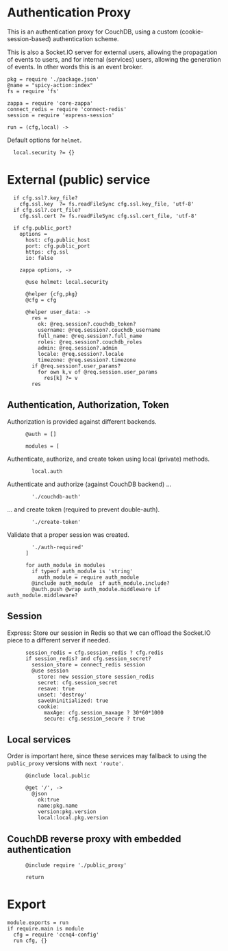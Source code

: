 Authentication Proxy
====================

This is an authentication proxy for CouchDB, using a custom (cookie-session-based) authentication scheme.

This is also a Socket.IO server for external users, allowing the propagation of events to users, and for internal (services) users, allowing the generation of events. In other words this is an event broker.

    pkg = require './package.json'
    @name = "spicy-action:index"
    fs = require 'fs'

    zappa = require 'core-zappa'
    connect_redis = require 'connect-redis'
    session = require 'express-session'

    run = (cfg,local) ->

Default options for `helmet`.

      local.security ?= {}

External (public) service
=========================

      if cfg.ssl?.key_file?
        cfg.ssl.key  ?= fs.readFileSync cfg.ssl.key_file, 'utf-8'
      if cfg.ssl?.cert_file?
        cfg.ssl.cert ?= fs.readFileSync cfg.ssl.cert_file, 'utf-8'

      if cfg.public_port?
        options =
          host: cfg.public_host
          port: cfg.public_port
          https: cfg.ssl
          io: false

        zappa options, ->

          @use helmet: local.security

          @helper {cfg,pkg}
          @cfg = cfg

          @helper user_data: ->
            res =
              ok: @req.session?.couchdb_token?
              username: @req.session?.couchdb_username
              full_name: @req.session?.full_name
              roles: @req.session?.couchdb_roles
              admin: @req.session?.admin
              locale: @req.session?.locale
              timezone: @req.session?.timezone
            if @req.session?.user_params?
              for own k,v of @req.session.user_params
                res[k] ?= v
            res

Authentication, Authorization, Token
------------------------------------

Authorization is provided against different backends.

          @auth = []

          modules = [

Authenticate, authorize, and create token using local (private) methods.

            local.auth

Authenticate and authorize (against CouchDB backend) ...

            './couchdb-auth'

... and create token (required to prevent double-auth).

            './create-token'

Validate that a proper session was created.

            './auth-required'
          ]

          for auth_module in modules
            if typeof auth_module is 'string'
              auth_module = require auth_module
            @include auth_module  if auth_module.include?
            @auth.push @wrap auth_module.middleware if auth_module.middleware?

Session
-------

Express: Store our session in Redis so that we can offload the Socket.IO piece to a different server if needed.

          session_redis = cfg.session_redis ? cfg.redis
          if session_redis? and cfg.session_secret?
            session_store = connect_redis session
            @use session
              store: new session_store session_redis
              secret: cfg.session_secret
              resave: true
              unset: 'destroy'
              saveUninitialized: true
              cookie:
                maxAge: cfg.session_maxage ? 30*60*1000
                secure: cfg.session_secure ? true

Local services
--------------

Order is important here, since these services may fallback to using the `public_proxy` versions with `next 'route'`.

          @include local.public

          @get '/', ->
            @json
              ok:true
              name:pkg.name
              version:pkg.version
              local:local.pkg.version

CouchDB reverse proxy with embedded authentication
--------------------------------------------------

          @include require './public_proxy'

          return


Export
======

    module.exports = run
    if require.main is module
      cfg = require 'ccnq4-config'
      run cfg, {}
